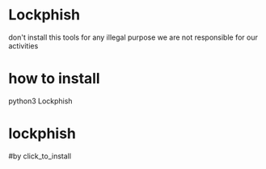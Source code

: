 # Lockphish
don't install this tools for any illegal purpose we are not responsible for our activities 

# how to install

python3 Lockphish

# lockphish 
#by click_to_install
